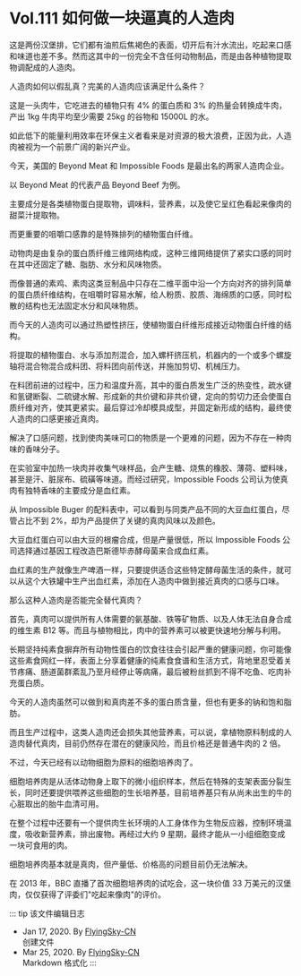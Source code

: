 # Vol.111 如何做一块逼真的人造肉

这是两份汉堡排，它们都有油煎后焦褐色的表面，切开后有汁水流出，吃起来口感和味道也差不多。然而这其中的一份完全不含任何动物制品，而是由各种植物提取物调配成的人造肉。

人造肉如何以假乱真？完美的人造肉应该满足什么条件？

这是一头肉牛，它吃进去的植物只有 4% 的蛋白质和 3% 的热量会转换成牛肉，产出 1kg 牛肉平均至少需要 25kg 的谷物和 15000L 的水。

如此低下的能量利用效率在环保主义者看来是对资源的极大浪费，正因为此，人造肉被视为一个前景广阔的新兴产业。

今天，美国的 Beyond Meat 和 Impossible Foods 是最出名的两家人造肉企业。

以 Beyond Meat 的代表产品 Beyond Beef 为例。

主要成分是各类植物蛋白提取物，调味料，营养素，以及使它呈红色看起来像肉的甜菜汁提取物。

而更重要的咀嚼口感靠的是特殊排列的植物蛋白纤维。

动物肉是由复杂的蛋白质纤维三维网络构成，这种三维网络提供了紧实口感的同时在其中还固定了糖、脂肪、水分和风味物质。

而像普通的素鸡、素肉这类豆制品中只存在二维平面中沿一个方向对齐的排列简单的蛋白质纤维结构，在咀嚼时容易水解，给人粉质、胶质、海绵质的口感，同时松散的结构也无法固定水分和风味物质。

而今天的人造肉可以通过热塑性挤压，使植物蛋白纤维形成接近动物蛋白纤维的结构。

将提取的植物蛋白、水与添加剂混合，加入螺杆挤压机，机器内的一个或多个螺旋轴将混合物混合成料团、将料团向前传送，并施加剪切、机械压力。

在料团前进的过程中，压力和温度升高，其中的蛋白质发生广泛的热变性，疏水键和氢键断裂、二硫键水解、形成新的共价键和非共价键，定向的剪切力还会使蛋白质纤维对齐，使其更紧实。最后穿过冷却模具成型，并固定新形成的结构，最终使人造肉的口感更接近真肉。

解决了口感问题，找到使肉美味可口的物质是一个更难的问题，因为不存在一种肉味的香味分子。

在实验室中加热一块肉并收集气味样品，会产生糖、烧焦的橡胶、薄荷、塑料味，甚至是汗、脏尿布、硫磺等味道。而经过研究，Impossible Foods 公司认为使真肉有独特香味的主要成分是血红素。

从 Impossible Buger 的配料表中，可以看到与同类产品不同的大豆血红蛋白，尽管占比不到 2%，却为产品提供了关键的真肉风味以及颜色。

大豆血红蛋白可以由大豆的根瘤合成，但是产量很低，所以 Impossible Foods 公司选择通过基因工程改造巴斯德毕赤酵母菌来合成血红素。

血红素的生产就像生产啤酒一样，只要提供适合这些特定酵母菌生活的条件，就可以从这个大铁罐中生产出血红素，添加在人造肉中做到接近真肉的口感与口味。

那么这种人造肉是否能完全替代真肉？

首先，真肉可以提供所有人体需要的氨基酸、铁等矿物质、以及人体无法自身合成的维生素 B12 等。而且与植物相比，肉中的营养素可以被更快速地分解与利用。

长期坚持纯素食摒弃所有动物性蛋白的饮食往往会引起严重的健康问题，你可能像这些素食网红一样，表面上分享着健康的纯素食食谱和生活方式，背地里忍受着关节疼痛、肠道菌群紊乱乃至月经停止等病痛，最后被粉丝抓到不得不吃鱼、吃肉补充蛋白质。

今天的人造肉虽然可以做到和真肉差不多的蛋白质含量，但也有更多的钠和饱和脂肪。

而且生产过程中，这类人造肉还会损失其他营养素，可以说，拿植物原料制成的人造肉替代真肉，目前仍然存在潜在的健康风险，而且价格还是普通牛肉的 2 倍。

不过，今天已经有以动物细胞为原料的细胞培养肉了。

细胞培养肉是从活体动物身上取下的微小组织样本，然后在特殊的支架表面分裂生长，同时还要提供喂养这些细胞的生长培养基，目前培养基只有从尚未出生的牛的心脏取出的胎牛血清可用。

在整个过程中还要有一个提供肉生长环境的人工身体作为生物反应器，控制环境温度，吸收新营养素，排出废物。再经过大约 9 星期，最终才能从一小组细胞变成一块可食用的肉。

细胞培养肉基本就是真肉，但产量低、价格高的问题目前仍无法解决。

在 2013 年，BBC 直播了首次细胞培养肉的试吃会，这一块价值 33 万美元的汉堡肉，仅仅获得了评委们"吃起来像肉"的评价。

::: tip 该文件编辑日志

- Jan 17, 2020. By [FlyingSky-CN](https://github.com/FlyingSky-CN)  
创建文件
- Mar 25, 2020. By [FlyingSky-CN](https://github.com/FlyingSky-CN)  
Markdown 格式化
:::
